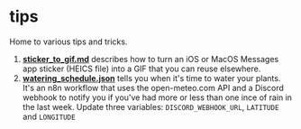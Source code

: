 # tips
Home to various tips and tricks.

1. **[sticker_to_gif.md](https://github.com/ws923/tips/blob/main/sticker_to_gif.md)** describes how to turn an iOS or MacOS Messages app sticker (HEICS file) into a GIF that you can reuse elsewhere.
2. **[watering_schedule.json](https://github.com/ws923/tips/blob/main/watering_schedule.json)** tells you when it's time to water your plants. It's an n8n workflow that uses the open-meteo.com API and a Discord webhook to notify you if you've had more or less than one ince of rain in the last week. Update three variables: `DISCORD_WEBHOOK_URL`, `LATITUDE` and `LONGITUDE`
